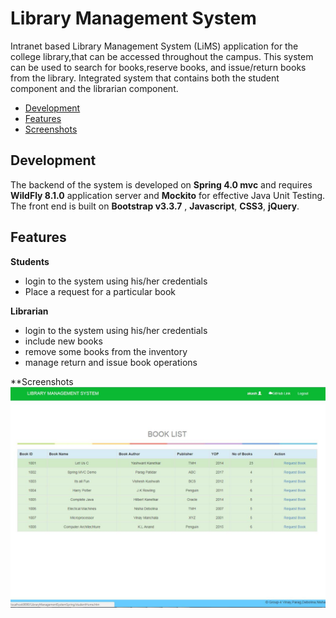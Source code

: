 # Library Management System

Intranet based Library Management System (LiMS) application for the college library,that can be accessed throughout the campus. This    system can be used to search for books,reserve books, and issue/return books from the library. Integrated system that contains both the  student component and the librarian component. 

 + [Development](#development)
 + [Features](#features)
 + [Screenshots](#screenshots)
 
## Development

The backend of the system is developed on **Spring 4.0 mvc** and requires **WildFly 8.1.0** application server and **Mockito** for effective Java Unit Testing.
The front end is built on **Bootstrap v3.3.7** , **Javascript**, **CSS3**, **jQuery**.

## Features

 **Students**
 +	login to the system using his/her credentials
 + Place a request  for a particular book

 **Librarian**
 + login to the system using his/her credentials 
 + include new books
 + remove some books from the inventory
 + manage return and issue book operations

**Screenshots
![](Library.PNG)

